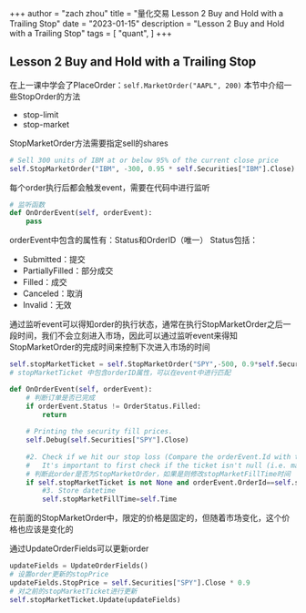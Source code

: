+++
author = "zach zhou"
title = "量化交易 Lesson 2 Buy and Hold with a Trailing Stop"
date = "2023-01-15"
description = "Lesson 2 Buy and Hold with a Trailing Stop"
tags = [
    "quant",
]
+++
## Lesson 2 Buy and Hold with a Trailing Stop
在上一课中学会了PlaceOrder：`self.MarketOrder("AAPL", 200)`
本节中介绍一些StopOrder的方法
- stop-limit
- stop-market

StopMarketOrder方法需要指定sell的shares

```python
# Sell 300 units of IBM at or below 95% of the current close price
self.StopMarketOrder("IBM", -300, 0.95 * self.Securities["IBM"].Close)
```

每个order执行后都会触发event，需要在代码中进行监听
```python
# 监听函数
def OnOrderEvent(self, orderEvent): 
	pass
```

orderEvent中包含的属性有：Status和OrderID（唯一）
Status包括：
- Submitted：提交
- PartiallyFilled：部分成交
- Filled：成交
- Canceled：取消
- Invalid：无效

通过监听event可以得知order的执行状态，通常在执行StopMarketOrder之后一段时间，我们不会立刻进入市场，因此可以通过监听event来得知StopMarketOrder的完成时间来控制下次进入市场的时间

```python
self.stopMarketTicket = self.StopMarketOrder("SPY",-500, 0.9*self.Securities["SPY"].Close)
# stopMarketTicket 中包含orderID属性，可以在event中进行匹配

def OnOrderEvent(self, orderEvent):
	# 判断订单是否已完成
	if orderEvent.Status != OrderStatus.Filled:
		return
	
	# Printing the security fill prices.
	self.Debug(self.Securities["SPY"].Close)
	
	#2. Check if we hit our stop loss (Compare the orderEvent.Id with the stopMarketTicket.OrderId)
	#   It's important to first check if the ticket isn't null (i.e. making sure it has been submitted)
	# 判断此order是否为StopMarketOrder，如果是则修改stopMarketFillTime时间
	if self.stopMarketTicket is not None and orderEvent.OrderId==self.stopMarketTicket.OrderId :
		#3. Store datetime
		self.stopMarketFillTime=self.Time
```

在前面的StopMarketOrder中，限定的价格是固定的，但随着市场变化，这个价格也应该是变化的

通过UpdateOrderFields可以更新order

```python
updateFields = UpdateOrderFields()
# 设置order更新的stopPrice
updateFields.StopPrice = self.Securities["SPY"].Close * 0.9
# 对之前的stopMarketTicket进行更新
self.stopMarketTicket.Update(updateFields)
